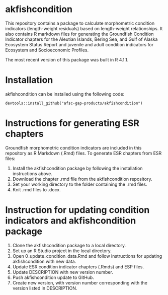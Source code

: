 # akfishcondition
This repository contains a package to calculate morphometric condition indicators (length-weight residuals) based on length-weight relationships. It also contains R markdown files for generating the Groundfish Condition Indicator chapters for the Aleutian Islands, Bering Sea, and Gulf of Alaska Ecosystem Status Report and juvenile and adult condition indicators for Ecosystem and Socioeconomic Profiles. 

The most recent version of this package was built in R 4.1.1.

# Installation

akfishcondition can be installed using the following code:

```{r}
devtools::install_github("afsc-gap-products/akfishcondition")
```

# Instructions for generating ESR chapters

Groundfish morphometric condition indicators are included in this repository as R Markdown (.Rmd) files. To generate ESR chapters from ESR files:

1. Install the akfishcondition package by following the installation instructions above.
2. Download the chapter .rmd file from the akfishcondition repository.
3. Set your working directory to the folder containing the .rmd files.
4. Knit .rmd files to .docx.

# Instruction for updating condition indicators and akfishcondition package

1. Clone the akfishcondition package to a local directory.
2. Set up an R Studio project in the local directory.
3. Open 0_update_condition_data.Rmd and follow instructions for updating akfishcondition with new data.
4. Update ESR condition indicator chapters (.Rmds) and ESP files.
5. Update DESCRIPTION with new version number.
6. Push akfishcondition update to GitHub.
7. Create new version, with version number corresponding with the version listed in DESCRIPTION.